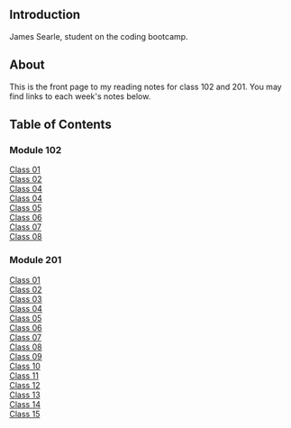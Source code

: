 ## Introduction

James Searle, student on the coding bootcamp.

## About

This is the front page to my reading notes for class 102 and 201. You may find links to each week's notes below.

## Table of Contents

### Module 102

[Class 01](https://github.com/jamessearle71/reading-notes/blob/main/code-102/102class-01.md)  
[Class 02](https://github.com/jamessearle71/reading-notes/blob/main/code-102/102class-02.md)  
[Class 04](https://github.com/jamessearle71/reading-notes/blob/main/code-102/102class-03.md)  
[Class 04](https://github.com/jamessearle71/reading-notes/blob/main/code-102/102class-04.md)  
[Class 05](https://github.com/jamessearle71/reading-notes/blob/main/code-102/102class-05.md)  
[Class 06](https://github.com/jamessearle71/reading-notes/blob/main/code-102/102class-06.md)  
[Class 07](https://github.com/jamessearle71/reading-notes/blob/main/code-102/102class-07.md)  
[Class 08](https://github.com/jamessearle71/reading-notes/blob/main/code-102/102class-08.md)

### Module 201

[Class 01](https://github.com/jamessearle71/reading-notes/blob/main/code-201/201class-01.md)  
[Class 02](https://github.com/jamessearle71/reading-notes/blob/main/code-201/201class-02.md)  
[Class 03](https://github.com/jamessearle71/reading-notes/blob/main/code-201/201class-03.md)  
[Class 04](https://github.com/jamessearle71/reading-notes/blob/main/code-201/201class-04.md)  
[Class 05](https://github.com/jamessearle71/reading-notes/blob/main/code-201/201class-05.md)  
[Class 06](https://github.com/jamessearle71/reading-notes/blob/main/code-201/201class-06.md)  
[Class 07](https://github.com/jamessearle71/reading-notes/blob/main/code-201/201class-07.md)  
[Class 08](https://github.com/jamessearle71/reading-notes/blob/main/code-201/201class-08.md)  
[Class 09](https://github.com/jamessearle71/reading-notes/blob/main/code-201/201class-09.md)  
[Class 10](https://github.com/jamessearle71/reading-notes/blob/main/code-201/201class-10.md)  
[Class 11](https://github.com/jamessearle71/reading-notes/blob/main/code-201/201class-11.md)  
[Class 12](https://github.com/jamessearle71/reading-notes/blob/main/code-201/201class-12.md)  
[Class 13](https://github.com/jamessearle71/reading-notes/blob/main/code-201/201class-13.md)  
[Class 14](https://github.com/jamessearle71/reading-notes/blob/main/code-201/201class-14.md)  
[Class 15]()
